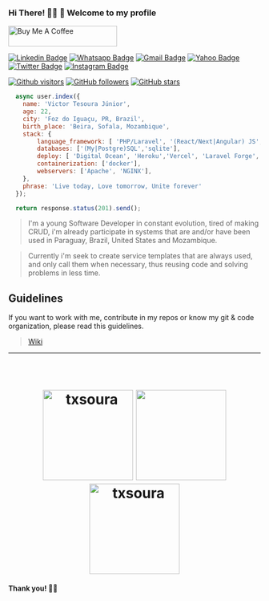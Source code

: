 ### Hi There! 👋🏾 🚀 Welcome to my profile

<a href="https://www.buymeacoffee.com/txsoura" target="_blank"><img src="https://cdn.buymeacoffee.com/buttons/v2/default-yellow.png" alt="Buy Me A Coffee" style="height: 41px !important;width: 217px !important;" ></a>

[![Linkedin Badge](https://img.shields.io/badge/-LinkedIn-blue?style=flat-square&logo=Linkedin&logoColor=white&link=https://www.linkedin.com/in/txsoura/)](https://www.linkedin.com/in/txsoura/)
[![Whatsapp Badge](https://img.shields.io/badge/-WhatsApp-green?style=flat-square&logo=Whatsapp&logoColor=white&link=http://wa.me/5545984289149)](http://wa.me/5545984289149)
[![Gmail Badge](https://img.shields.io/badge/-Gmail-c14438?style=flat-square&logo=Gmail&logoColor=white&link=mailto:txsoura@gmail.com)](mailto:txsoura@gmail.com)
[![Yahoo Badge](https://img.shields.io/badge/-Yahoo-purple?style=flat-square&logo=minutemailer&logoColor=white&link=mailto:txsoura@yahoo.com)](mailto:txsoura@yahoo.com)
[![Twitter Badge](https://img.shields.io/badge/-Twitter-blue?style=flat-square&logo=twitter&logoColor=white&link=https://twitter.com/txsoura)](https://twitter.com/txsoura)
[![Instagram Badge](https://img.shields.io/badge/-Instagram-C13584?style=flat-square&logo=instagram&logoColor=white&link=https://www.instagram.com/txsoura)](https://www.instagram.com/txsoura)

[![Github visitors](https://visitor-badge.glitch.me/badge?page_id=txsoura.visitor-badge)](https://github.com/txsoura)
[![GitHub followers](https://img.shields.io/github/followers/txsoura.svg?style=social&label=Follow&maxAge=2592000)](https://github.com/txsoura?tab=followers)
[![GitHub stars](https://img.shields.io/github/stars/txsoura/txsoura.svg?style=social&label=Star&maxAge=2592000)](https://github.com/txsoura/txsoura/stargazers/)

```javascript
  async user.index({
    name: 'Victor Tesoura Júnior',
    age: 22,
    city: 'Foz do Iguaçu, PR, Brazil',
    birth_place: 'Beira, Sofala, Mozambique',
    stack: {
        language_framework: [ 'PHP/Laravel', '(React/Next|Angular) JS', '(Express|Nest) JS','Java/Spring Boot', 'C/Arduino'],
        databases: ['(My|Postgre)SQL','sqlite'],
        deploy: [ 'Digital Ocean', 'Heroku','Vercel', 'Laravel Forge','Netlify'],
        containerization: ['docker'],
        webservers: ['Apache', 'NGINX'],
    },
    phrase: 'Live today, Love tomorrow, Unite forever'
  });

  return response.status(201).send();
```

> I'm a young Software Developer in constant evolution, tired of making CRUD, i'm already participate in systems that are and/or have been used in Paraguay, Brazil, United States and Mozambique.

> Currently i'm seek to create service templates that are always used, and only call them when necessary, thus reusing code and solving problems in less time.

## Guidelines

If you want to work with me, contribute in my repos or know my git & code organization, please read this guidelines. 

> [Wiki](https://github.com/txsoura/txsoura/wiki)

<hr>
<h1 align="center">
  <br/>
  <img src="https://github-readme-stats.vercel.app/api?username=txsoura&show_icons=true&theme=dark&locale=en&include_all_commits=true&count_private=true" alt="txsoura" height="180em"/>
   <img src="https://github-readme-stats.vercel.app/api/top-langs/?username=txsoura&layout=compact&theme=dark&langs_count=8" height="180em">
  <br/>
  <img height="180em" src="https://github-readme-streak-stats.herokuapp.com/?user=txsoura&theme=dark" alt="txsoura" />
</h1>

#### Thank you! 🌴🍹
